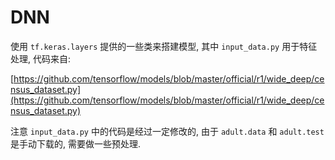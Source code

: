 # DNN

使用 `tf.keras.layers` 提供的一些类来搭建模型, 其中 `input_data.py` 用于特征处理, 代码来自: 

[https://github.com/tensorflow/models/blob/master/official/r1/wide_deep/census_dataset.py](https://github.com/tensorflow/models/blob/master/official/r1/wide_deep/census_dataset.py)

注意 `input_data.py` 中的代码是经过一定修改的, 由于 `adult.data` 和 `adult.test` 是手动下载的, 需要做一些预处理.
